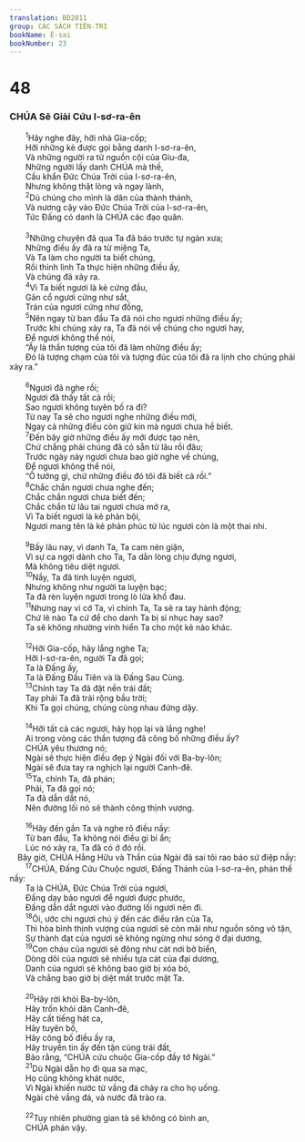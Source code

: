 ```yaml
---
translation: BD2011
group: CÁC SÁCH TIÊN-TRI
bookName: Ê-sai 
bookNumber: 23
---
```


<div class="title"><h1>48</h1><h3>CHÚA Sẽ Giải Cứu I-sơ-ra-ên</h3></div>
<span class="verse es_48_1">  <sup>1</sup>Hãy nghe đây, hỡi nhà Gia-cốp;<br/>  Hỡi những kẻ được gọi bằng danh I-sơ-ra-ên,<br/>  Và những người ra từ nguồn cội của Giu-đa,<br/>  Những người lấy danh CHÚA mà thề,<br/>  Cầu khẩn Ðức Chúa Trời của I-sơ-ra-ên,<br/>  Nhưng không thật lòng và ngay lành,<br/></span>
<span class="verse es_48_2">  <sup>2</sup>Dù chúng cho mình là dân của thành thánh,<br/>  Và nương cậy vào Ðức Chúa Trời của I-sơ-ra-ên,<br/>  Tức Ðấng có danh là CHÚA các đạo quân.<br/><br/></span>
<span class="verse es_48_3">  <sup>3</sup>Những chuyện đã qua Ta đã báo trước tự ngàn xưa;<br/>  Những điều ấy đã ra từ miệng Ta,<br/>  Và Ta làm cho người ta biết chúng,<br/>  Rồi thình lình Ta thực hiện những điều ấy,<br/>  Và chúng đã xảy ra.<br/></span>
<span class="verse es_48_4">  <sup>4</sup>Vì Ta biết ngươi là kẻ cứng đầu,<br/>  Gân cổ ngươi cứng như sắt,<br/>  Trán của ngươi cứng như đồng,<br/></span>
<span class="verse es_48_5">  <sup>5</sup>Nên ngay từ ban đầu Ta đã nói cho ngươi những điều ấy;<br/>  Trước khi chúng xảy ra, Ta đã nói về chúng cho ngươi hay,<br/>  Ðể ngươi không thể nói,<br/>  “Ấy là thần tượng của tôi đã làm những điều ấy;<br/>  Ðó là tượng chạm của tôi và tượng đúc của tôi đã ra lịnh cho chúng phải xảy ra.”<br/><br/></span>
<span class="verse es_48_6">  <sup>6</sup>Ngươi đã nghe rồi;<br/>  Ngươi đã thấy tất cả rồi;<br/>  Sao ngươi không tuyên bố ra đi?<br/>  Từ nay Ta sẽ cho ngươi nghe những điều mới,<br/>  Ngay cả những điều còn giữ kín mà ngươi chưa hề biết.<br/></span>
<span class="verse es_48_7">  <sup>7</sup>Ðến bây giờ những điều ấy mới được tạo nên,<br/>  Chứ chẳng phải chúng đã có sẵn từ lâu rồi đâu;<br/>  Trước ngày này ngươi chưa bao giờ nghe về chúng,<br/>  Ðể ngươi không thể nói,<br/>  “Ồ tưởng gì, chứ những điều đó tôi đã biết cả rồi.”<br/></span>
<span class="verse es_48_8">  <sup>8</sup>Chắc chắn ngươi chưa nghe đến;<br/>  Chắc chắn ngươi chưa biết đến;<br/>  Chắc chắn từ lâu tai ngươi chưa mở ra,<br/>  Vì Ta biết ngươi là kẻ phản bội,<br/>  Ngươi mang tên là kẻ phản phúc từ lúc ngươi còn là một thai nhi.<br/><br/></span>
<span class="verse es_48_9">  <sup>9</sup>Bấy lâu nay, vì danh Ta, Ta cam nén giận,<br/>  Vì sự ca ngợi dành cho Ta, Ta dằn lòng chịu đựng ngươi,<br/>  Mà không tiêu diệt ngươi.<br/></span>
<span class="verse es_48_10">  <sup>10</sup>Nầy, Ta đã tinh luyện ngươi,<br/>  Nhưng không như người ta luyện bạc;<br/>  Ta đã rèn luyện ngươi trong lò lửa khổ đau.<br/></span>
<span class="verse es_48_11">  <sup>11</sup>Nhưng nay vì cớ Ta, vì chính Ta, Ta sẽ ra tay hành động;<br/>  Chứ lẽ nào Ta cứ để cho danh Ta bị sỉ nhục hay sao?<br/>  Ta sẽ không nhường vinh hiển Ta cho một kẻ nào khác.<br/><br/></span>
<span class="verse es_48_12">  <sup>12</sup>Hỡi Gia-cốp, hãy lắng nghe Ta;<br/>  Hỡi I-sơ-ra-ên, người Ta đã gọi;<br/>  Ta là Ðấng ấy,<br/>  Ta là Ðấng Ðầu Tiên và là Ðấng Sau Cùng.<br/></span>
<span class="verse es_48_13">  <sup>13</sup>Chính tay Ta đã đặt nền trái đất;<br/>  Tay phải Ta đã trải rộng bầu trời;<br/>  Khi Ta gọi chúng, chúng cùng nhau đứng dậy.<br/><br/></span>
<span class="verse es_48_14">  <sup>14</sup>Hỡi tất cả các ngươi, hãy họp lại và lắng nghe!<br/>  Ai trong vòng các thần tượng đã công bố những điều ấy?<br/>  CHÚA yêu thương nó; <br/>  Ngài sẽ thực hiện điều đẹp ý Ngài đối với Ba-by-lôn;<br/>  Ngài sẽ đưa tay ra nghịch lại người Canh-đê.<br/></span>
<span class="verse es_48_15">  <sup>15</sup>Ta, chính Ta, đã phán;<br/>  Phải, Ta đã gọi nó;<br/>  Ta đã dẫn dắt nó,<br/>  Nên đường lối nó sẽ thành công thịnh vượng.<br/><br/></span>
<span class="verse es_48_16">  <sup>16</sup>Hãy đến gần Ta và nghe rõ điều nầy: <br/>  Từ ban đầu, Ta không nói điều gì bí ẩn;<br/>  Lúc nó xảy ra, Ta đã có ở đó rồi.<br/> Bây giờ, CHÚA Hằng Hữu và Thần của Ngài đã sai tôi rao báo sứ điệp nầy:<br/></span>
<span class="verse es_48_17">  <sup>17</sup>CHÚA, Ðấng Cứu Chuộc ngươi, Ðấng Thánh của I-sơ-ra-ên, phán thế nầy: <br/>  Ta là CHÚA, Ðức Chúa Trời của ngươi,<br/>  Ðấng dạy bảo ngươi để ngươi được phước,<br/>  Ðấng dẫn dắt ngươi vào đường lối ngươi nên đi.<br/></span>
<span class="verse es_48_18">  <sup>18</sup>Ôi, ước chi ngươi chú ý đến các điều răn của Ta,<br/>  Thì hòa bình thịnh vượng của ngươi sẽ còn mãi như nguồn sông vô tận,<br/>  Sự thành đạt của ngươi sẽ không ngừng như sóng ở đại dương,<br/></span>
<span class="verse es_48_19">  <sup>19</sup>Con cháu của ngươi sẽ đông như cát nơi bờ biển,<br/>  Dòng dõi của ngươi sẽ nhiều tựa cát của đại dương,<br/>  Danh của ngươi sẽ không bao giờ bị xóa bỏ,<br/>  Và chẳng bao giờ bị diệt mất trước mặt Ta.<br/><br/></span>
<span class="verse es_48_20">  <sup>20</sup>Hãy rời khỏi Ba-by-lôn,<br/>  Hãy trốn khỏi dân Canh-đê,<br/>  Hãy cất tiếng hát ca,<br/>  Hãy tuyên bố, <br/>  Hãy công bố điều ấy ra,<br/>  Hãy truyền tin ấy đến tận cùng trái đất,<br/>  Bảo rằng, “CHÚA cứu chuộc Gia-cốp đầy tớ Ngài.”<br/></span>
<span class="verse es_48_21">  <sup>21</sup>Dù Ngài dẫn họ đi qua sa mạc,<br/>  Họ cũng không khát nước,<br/>  Vì Ngài khiến nước từ vầng đá chảy ra cho họ uống.<br/>  Ngài chẻ vầng đá, và nước đã trào ra.<br/><br/></span>
<span class="verse es_48_22">  <sup>22</sup>Tuy nhiên phường gian tà sẽ không có bình an,<br/>  CHÚA phán vậy.<br/></span>
